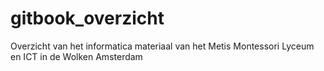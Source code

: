 # gitbook_overzicht
Overzicht van het informatica materiaal van het Metis Montessori Lyceum en ICT in de Wolken Amsterdam
